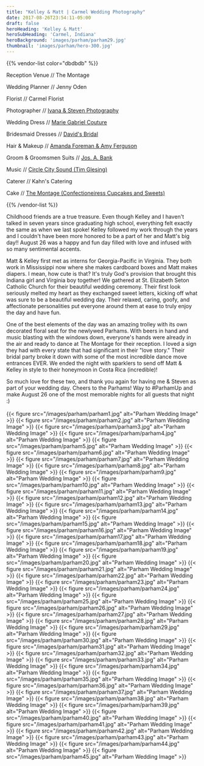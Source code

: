```yaml
---
title: "Kelley & Matt | Carmel Wedding Photography"
date: 2017-08-26T23:54:11-05:00
draft: false
heroHeading: 'Kelley & Matt'
heroSubHeading: 'Carmel, Indiana'
heroBackground: 'images/parham/parham29.jpg'
thumbnail: 'images/parham/hero-300.jpg'
---
```


{{% vendor-list color="dbdbdb" %}}

Reception Venue // The Montage

Wedding Planner // Jenny Oden

Florist // Carmel Florist

Photographer // [Ivana & Steven Photography](https://ivanasteven.com/)

Wedding Dress // [Marie Gabriel Couture](https://bridalandformalinc.com/)

Bridesmaid Dresses // [David's Bridal](https://www.davidsbridal.com/)

Hair & Makeup // [Amanda Foreman & Amy Ferguson](http://www.hairs2thebride.com/)

Groom & Groomsmen Suits // [Jos. A. Bank](https://www.menswearhouse.com/)

Music // [Circle City Sound (Tim Glesing)](https://www.andrewblakeband.com/)

Caterer // Kahn's Catering

Cake // [The Montage (Confectioneiress Cupcakes and Sweets)](http://www.oakmillbakery.com/)

{{% /vendor-list %}}

Childhood friends are a true treasure. Even though Kelley 
and I haven't talked in seven years since graduating high school, 
everything felt exactly the same as when we last spoke! Kelley followed my 
work through the years and I couldn't have been more honored to be a part 
of her and Matt's big day!! August 26 was a happy and fun day filled with 
love and infused with so many sentimental accents. 

Matt &amp; Kelley first met 
as interns for Georgia-Pacific in Virginia. They both work in Mississippi 
now where she makes cardboard boxes and Matt makes diapers. I mean, how 
cute is that? It's truly God's provision that brought this Indiana girl and 
Virginia boy together! We gathered at St. Elizabeth Seton Catholic Church 
 for their beautiful wedding ceremony. Their first look seriously melted my 
heart as they exchanged sweet letters, kicking off what was sure to be a 
beautiful wedding day. Their relaxed, caring, goofy, and affectionate 
personalities put everyone around them at ease to truly enjoy the day and 
have fun. 

One of the best elements of the day was an amazing trolley with 
its own decorated floral seat for the newlywed Parhams. With beers in hand 
and music blasting with the windows down, everyone's hands were already in 
the air and ready to dance at The Montage for their reception. I loved a 
sign they had with every state that had significant in their &quot;love story.&quot; 
Their bridal party broke it down with some of the most incredible dance 
move entrances EVER.  We ended the night with sparklers to send off Matt &amp; 
Kelley in style to their honeymoon in Costa Rica (incredible)! 

So much love for these two, and thank you again for having me &amp; Steven as part of your 
wedding day. Cheers to the Parhams! Way to #ParhamUp and make August 26 one 
of the most memorable nights for all guests that night :)
<br/>
<br/>
{{< figure src="/images/parham/parham1.jpg" alt="Parham Wedding Image" >}}
{{< figure src="/images/parham/parham2.jpg" alt="Parham Wedding Image" >}}
{{< figure src="/images/parham/parham3.jpg" alt="Parham Wedding Image" >}}
{{< figure src="/images/parham/parham4.jpg" alt="Parham Wedding Image" >}}
{{< figure src="/images/parham/parham5.jpg" alt="Parham Wedding Image" >}}
{{< figure src="/images/parham/parham6.jpg" alt="Parham Wedding Image" >}}
{{< figure src="/images/parham/parham7.jpg" alt="Parham Wedding Image" >}}
{{< figure src="/images/parham/parham8.jpg" alt="Parham Wedding Image" >}}
{{< figure src="/images/parham/parham9.jpg" alt="Parham Wedding Image" >}}
{{< figure src="/images/parham/parham10.jpg" alt="Parham Wedding Image" >}}
{{< figure src="/images/parham/parham11.jpg" alt="Parham Wedding Image" >}}
{{< figure src="/images/parham/parham12.jpg" alt="Parham Wedding Image" >}}
{{< figure src="/images/parham/parham13.jpg" alt="Parham Wedding Image" >}}
{{< figure src="/images/parham/parham14.jpg" alt="Parham Wedding Image" >}}
{{< figure src="/images/parham/parham15.jpg" alt="Parham Wedding Image" >}}
{{< figure src="/images/parham/parham16.jpg" alt="Parham Wedding Image" >}}
{{< figure src="/images/parham/parham17.jpg" alt="Parham Wedding Image" >}}
{{< figure src="/images/parham/parham18.jpg" alt="Parham Wedding Image" >}}
{{< figure src="/images/parham/parham19.jpg" alt="Parham Wedding Image" >}}
{{< figure src="/images/parham/parham20.jpg" alt="Parham Wedding Image" >}}
{{< figure src="/images/parham/parham21.jpg" alt="Parham Wedding Image" >}}
{{< figure src="/images/parham/parham22.jpg" alt="Parham Wedding Image" >}}
{{< figure src="/images/parham/parham23.jpg" alt="Parham Wedding Image" >}}
{{< figure src="/images/parham/parham24.jpg" alt="Parham Wedding Image" >}}
{{< figure src="/images/parham/parham25.jpg" alt="Parham Wedding Image" >}}
{{< figure src="/images/parham/parham26.jpg" alt="Parham Wedding Image" >}}
{{< figure src="/images/parham/parham27.jpg" alt="Parham Wedding Image" >}}
{{< figure src="/images/parham/parham28.jpg" alt="Parham Wedding Image" >}}
{{< figure src="/images/parham/parham29.jpg" alt="Parham Wedding Image" >}}
{{< figure src="/images/parham/parham30.jpg" alt="Parham Wedding Image" >}}
{{< figure src="/images/parham/parham31.jpg" alt="Parham Wedding Image" >}}
{{< figure src="/images/parham/parham32.jpg" alt="Parham Wedding Image" >}}
{{< figure src="/images/parham/parham33.jpg" alt="Parham Wedding Image" >}}
{{< figure src="/images/parham/parham34.jpg" alt="Parham Wedding Image" >}}
{{< figure src="/images/parham/parham35.jpg" alt="Parham Wedding Image" >}}
{{< figure src="/images/parham/parham36.jpg" alt="Parham Wedding Image" >}}
{{< figure src="/images/parham/parham37.jpg" alt="Parham Wedding Image" >}}
{{< figure src="/images/parham/parham38.jpg" alt="Parham Wedding Image" >}}
{{< figure src="/images/parham/parham39.jpg" alt="Parham Wedding Image" >}}
{{< figure src="/images/parham/parham40.jpg" alt="Parham Wedding Image" >}}
{{< figure src="/images/parham/parham41.jpg" alt="Parham Wedding Image" >}}
{{< figure src="/images/parham/parham42.jpg" alt="Parham Wedding Image" >}}
{{< figure src="/images/parham/parham43.jpg" alt="Parham Wedding Image" >}}
{{< figure src="/images/parham/parham44.jpg" alt="Parham Wedding Image" >}}
{{< figure src="/images/parham/parham45.jpg" alt="Parham Wedding Image" >}}